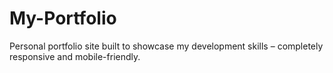 # My-Portfolio
Personal portfolio site built to showcase my development skills – completely responsive and mobile-friendly.
